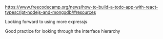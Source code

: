 https://www.freecodecamp.org/news/how-to-build-a-todo-app-with-react-typescript-nodejs-and-mongodb/#resources

Looking forward to using more expressjs

Good practice for looking through the interface hierarchy 
